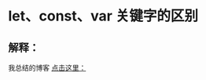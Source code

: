 # let、const、var 关键字的区别

## 解释：

我总结的博客 [点击这里：](https://blog.csdn.net/wswq2505655377/article/details/125630659)
